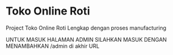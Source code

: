 # Toko Online Roti
Project Toko Online Roti Lengkap dengan proses manufacturing

UNTUK MASUK HALAMAN ADMIN SILAHKAN MASUK DENGAN MENAMBAHKAN /admin di akhir URL
